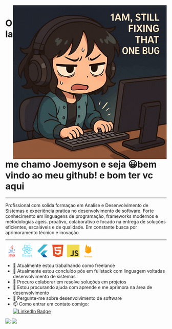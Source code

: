 

<img src ="Frustrated Work From Home GIF by Persona.gif" with ="155px" align= "right" >

# Ola me chamo Joemyson e seja 😀bem vindo ao meu github! e bom ter vc aqui

---

Profissional com solida formaçao em Analise e Desenvolvimento de Sistemas e experiência 
pratica no desenvolvimento de software. Forte conhecimento em linguagens de 
programação, frameworks modernos e metodologias ageis. proativo, colaborativo e focado 
na entrega de soluções eficientes, escaláveis e de qualidade. Em constante busca por 
aprimoramento técnico e inovação

---

<div>
  <img src="https://github.com/devicons/devicon/blob/master/icons/java/java-original-wordmark.svg" title="Java" alt="Java" width="40" height="40"/>&nbsp;
  <img src="https://github.com/devicons/devicon/blob/master/icons/react/react-original-wordmark.svg" title="React" alt="React" width="40" height="40"/>&nbsp;
  <img src="https://github.com/devicons/devicon/blob/master/icons/flutter/flutter-original.svg" title="Flutter" alt="Flutter" width="40" height="40"/>&nbsp;
  <img src="https://github.com/devicons/devicon/blob/master/icons/html5/html5-original.svg" title="HTML5" alt="HTML" width="40" height="40"/>&nbsp;
  <img src="https://github.com/devicons/devicon/blob/master/icons/javascript/javascript-original.svg" title="JavaScript" alt="JavaScript" width="40" height="40"/>&nbsp;
  <img src="https://github.com/devicons/devicon/blob/master/icons/firebase/firebase-plain-wordmark.svg" title="Firebase" alt="Firebase" width="40" height="40"/>&nbsp;
</div>



- 🔭 Atualmente estou trabalhando como freelance
- 🌱 Atualmente estou concluído pós em fullstack com linguagem voltadas desenvolvimento de sistemas
- 👯 Procuro colaborar em resolve soluções em projetos
- 🤔 Estou procurando ajuda com aprende e me aprimora na área de desenvolvimento 
- 💬 Pergunte-me sobre desenvolvimento de software
- 📫 Como entrar em contato comigo:<br>
  <a href = "https://www.linkedin.com/in/joemysoncardoso/">
    <img src="https://img.shields.io/badge/LinkedIn-blue?style=for-the-badge&logo=linkedin&logoColor=white" alt="LinkedIn Badge"/>
  </a>  

<div align = "left">
<img height = "200em" src="https://github-readme-stats.vercel.app/api/top-langs/?username=joemyson&show_icons=true&theme=bear&count_private=true"/>
<img height = "200em" src="https://github-readme-stats.vercel.app/api?username=joemyson&show_icons=true&show_icons=true&theme=bear&count_private=true" />
</div>







